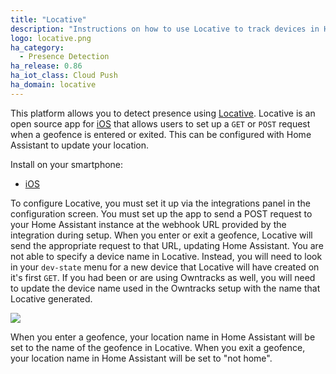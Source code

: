 ```yaml
---
title: "Locative"
description: "Instructions on how to use Locative to track devices in Home Assistant."
logo: locative.png
ha_category:
  - Presence Detection
ha_release: 0.86
ha_iot_class: Cloud Push
ha_domain: locative
---
```


This platform allows you to detect presence using [Locative](https://www.locative.io/). Locative is an open source app for [iOS](https://apps.apple.com/us/app/locative/id725198453?ign-mpt=uo%3D4) that allows users to set up a `GET` or `POST` request when a geofence is entered or exited. This can be configured with Home Assistant to update your location.

Install on your smartphone:

- [iOS](https://apps.apple.com/us/app/locative/id725198453?ign-mpt=uo%3D4)

To configure Locative, you must set it up via the integrations panel in the configuration screen. You must set up the app to send a POST request to your Home Assistant instance at the webhook URL provided by the integration during setup. When you enter or exit a geofence, Locative will send the appropriate request to that URL, updating Home Assistant. You are not able to specify a device name in Locative. Instead, you will need to look in your `dev-state` menu for a new device that Locative will have created on it's first `GET`. If you had been or are using Owntracks as well, you will need to update the device name used in the Owntracks setup with the name that Locative generated.

<p class='img'>
  <img src='/images/screenshots/locative.png'/>
</p>

When you enter a geofence, your location name in Home Assistant will be set to the name of the geofence in Locative. When you exit a geofence, your location name in Home Assistant will be set to "not home".
